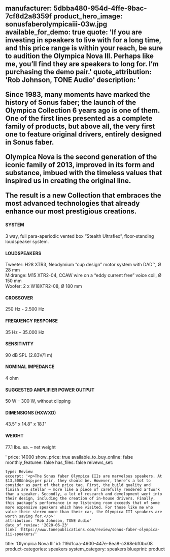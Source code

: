 manufacturer: 5dbba480-954d-4ffe-9bac-7cf8d2a8359f
product_hero_image: sonusfaberolympicaiii-03w.jpg
available_for_demo: true
quote: 'If you are investing in speakers to live with for a long time, and this price range is within your reach, be sure to audition the Olympica Nova III. Perhaps like me, you’ll find they are speakers to long for. I’m purchasing the demo pair.'
quote_attribution: 'Rob Johnson, TONE Audio'
description: '<p>Since 1983, many moments have marked the history of Sonus faber; the launch of the Olympica Collection 6 years ago is one of them. One of the first lines presented as a complete family of products, but above all, the very first one to feature original drivers, entirely designed in Sonus faber.</p><p>Olympica Nova is the second generation of the iconic family of 2013, improved in its form and substance, imbued with the timeless values that inspired us in creating the original line.</p><p>The result is a new Collection that embraces the most advanced technologies that already enhance our most prestigious creations.&nbsp;&nbsp;</p><h4>SYSTEM</h4><p>3 way, full para-aperiodic vented box “Stealth Ultraflex”, floor-standing loudspeaker system.</p><h4>LOUDSPEAKERS</h4><p>Tweeter: H28 XTR3, Neodymium “cup design” motor system with DAD™, Ø 28 mm<br>Midrange: M15 XTR2-04, CCAW wire on a “eddy current free” voice coil, Ø 150 mm<br>Woofer: 2 x W18XTR2-08, Ø 180 mm</p><h4>CROSSOVER</h4><p>250 Hz - 2.500 Hz</p><h4>FREQUENCY RESPONSE</h4><p>35 Hz – 35.000 Hz</p><h4>SENSITIVITY</h4><p>90 dB SPL (2.83V/1 m)</p><h4>NOMINAL IMPEDANCE</h4><p>4 ohm</p><h4>SUGGESTED AMPLIFIER POWER OUTPUT</h4><p>50 W – 300 W, without clipping</p><h4>DIMENSIONS (HXWXD)</h4><p>43.5" x 14.8" x 18.1"&nbsp;</p><h4>WEIGHT</h4><p>77.1 Ibs. ea. – net weight</p>'
price: 14000
show_price: true
available_to_buy_online: false
monthly_featuree: false
has_files: false
reivews_set:
  -
    type: Review
    excerpt: '<p>The Sonus faber Olympica IIIs are marvelous speakers. At $13,500&nbsp;per pair, they should be. However, there’s a lot to consider as part of that price tag. First, the build quality and finish are stellar – more like a piece of carefully rendered artwork than a speaker. Secondly, a lot of research and development went into their design, including the creation of in-house drivers. Finally, this package’s performance in my listening room exceeds that of some more expensive speakers which have visited. For those like me who value their stereo more than their car, the Olympica III speakers are worth saving for.</p>'
    attribution: 'Rob Johnson, TONE Audio'
    date_of_review: '2020-06-23'
    link: 'https://www.tonepublications.com/review/sonus-faber-olympica-iii-speakers/'
title: 'Olympica Nova III'
id: f19d1caa-4600-447e-8ea8-c368ebf0bc08
product-categories: speakers
system_category: speakers
blueprint: product
